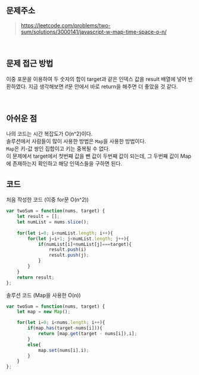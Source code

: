 ## 문제주소

> https://leetcode.com/problems/two-sum/solutions/3000141/javascript-w-map-time-space-o-n/

</br>

## 문제 접근 방법
이중 포문을 이용하여 두 숫자의 합이 target과 같은 인덱스 값을 result 배열에 넣어 반환하였다. 지금 생각해보면 if문 안에서 바로 return을 해주면 더 좋았을 것 같다.  

</br>

## 아쉬운 점
나의 코드는 시간 복잡도가 O(n^2)이다.  
솔루션에서 사람들이 많이 사용한 방법은 `Map`을 사용한 방법이다.  
`Map`은 키-값 쌍인 집합이고 키는 중복될 수 없다.  
이 문제에서 target에서 첫번째 값을 뺀 값이 두번째 값이 되는데, 그 두번째 값이 Map에 존재하는지 확인하고 해당 인덱스들을 구하면 된다.
</br>

## 코드
처음 작성한 코드 (이중 for문 O(n^2))
```js
var twoSum = function(nums, target) {
    let result = [];
    let numList = nums.slice();
 
    for(let i=0; i<numList.length; i++){
        for(let j=i+1; j<numList.length; j++){
            if(numList[i]+numList[j]===target){
                result.push(i)
                result.push(j);
            }
        }
    }
    return result;
};
```

솔루션 코드 (Map을 사용한 O(n))
```js
var twoSum = function(nums, target) {
    let map = new Map();

    for(let i=0; i<nums.length; i++){
        if(map.has(target-nums[i])){
            return [map.get(target - nums[i]),i];
        }
        else{
            map.set(nums[i],i);
        }
    }
};
```
